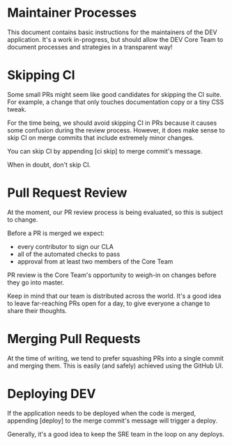 # Maintainer Processes

This document contains basic instructions for the maintainers of the DEV
application. It's a work in-progress, but should allow the DEV Core Team to
document processes and strategies in a transparent way!

# Skipping CI

Some small PRs might seem like good candidates for skipping the CI suite. For
example, a change that only touches documentation copy or a tiny CSS tweak.

For the time being, we should avoid skipping CI in PRs because it causes some
confusion during the review process. However, it does make sense to skip CI on
merge commits that include extremely minor changes.

You can skip CI by appending [ci skip] to merge commit's message.

When in doubt, don't skip CI.

# Pull Request Review

At the moment, our PR review process is being evaluated, so this is subject to
change.

Before a PR is merged we expect:

- every contributor to sign our CLA
- all of the automated checks to pass
- approval from at least two members of the Core Team

PR review is the Core Team's opportunity to weigh-in on changes before they go
into master.

Keep in mind that our team is distributed across the world. It's a good idea to
leave far-reaching PRs open for a day, to give everyone a change to share their
thoughts.

# Merging Pull Requests

At the time of writing, we tend to prefer squashing PRs into a single commit and
merging them. This is easily (and safely) achieved using the GitHub UI.

# Deploying DEV

If the application needs to be deployed when the code is merged, appending
[deploy] to the merge commit's message will trigger a deploy.

Generally, it's a good idea to keep the SRE team in the loop on any deploys.
